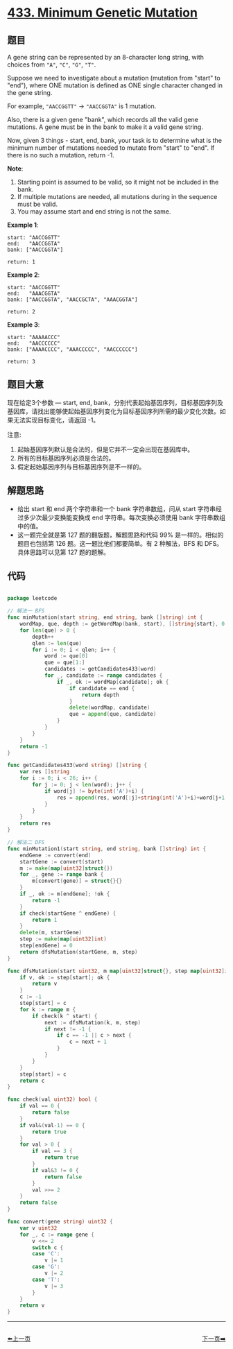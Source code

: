# [433. Minimum Genetic Mutation](https://leetcode.com/problems/minimum-genetic-mutation/)


## 题目

A gene string can be represented by an 8-character long string, with choices from `"A"`, `"C"`, `"G"`, `"T"`.

Suppose we need to investigate about a mutation (mutation from "start" to "end"), where ONE mutation is defined as ONE single character changed in the gene string.

For example, `"AACCGGTT"` -> `"AACCGGTA"` is 1 mutation.

Also, there is a given gene "bank", which records all the valid gene mutations. A gene must be in the bank to make it a valid gene string.

Now, given 3 things - start, end, bank, your task is to determine what is the minimum number of mutations needed to mutate from "start" to "end". If there is no such a mutation, return -1.

**Note**:

1. Starting point is assumed to be valid, so it might not be included in the bank.
2. If multiple mutations are needed, all mutations during in the sequence must be valid.
3. You may assume start and end string is not the same.

**Example 1**:

    start: "AACCGGTT"
    end:   "AACCGGTA"
    bank: ["AACCGGTA"]
    
    return: 1

**Example 2**:

    start: "AACCGGTT"
    end:   "AAACGGTA"
    bank: ["AACCGGTA", "AACCGCTA", "AAACGGTA"]
    
    return: 2

**Example 3**:

    start: "AAAAACCC"
    end:   "AACCCCCC"
    bank: ["AAAACCCC", "AAACCCCC", "AACCCCCC"]
    
    return: 3


## 题目大意

现在给定3个参数 — start, end, bank，分别代表起始基因序列，目标基因序列及基因库，请找出能够使起始基因序列变化为目标基因序列所需的最少变化次数。如果无法实现目标变化，请返回 -1。

注意:

1. 起始基因序列默认是合法的，但是它并不一定会出现在基因库中。
2. 所有的目标基因序列必须是合法的。
3. 假定起始基因序列与目标基因序列是不一样的。


## 解题思路


- 给出 start 和 end 两个字符串和一个 bank 字符串数组，问从 start 字符串经过多少次最少变换能变换成 end 字符串。每次变换必须使用 bank 字符串数组中的值。
- 这一题完全就是第 127 题的翻版题，解题思路和代码 99% 是一样的。相似的题目也包括第 126 题。这一题比他们都要简单。有 2 种解法，BFS 和 DFS。具体思路可以见第 127 题的题解。



## 代码

```go

package leetcode

// 解法一 BFS
func minMutation(start string, end string, bank []string) int {
	wordMap, que, depth := getWordMap(bank, start), []string{start}, 0
	for len(que) > 0 {
		depth++
		qlen := len(que)
		for i := 0; i < qlen; i++ {
			word := que[0]
			que = que[1:]
			candidates := getCandidates433(word)
			for _, candidate := range candidates {
				if _, ok := wordMap[candidate]; ok {
					if candidate == end {
						return depth
					}
					delete(wordMap, candidate)
					que = append(que, candidate)
				}
			}
		}
	}
	return -1
}

func getCandidates433(word string) []string {
	var res []string
	for i := 0; i < 26; i++ {
		for j := 0; j < len(word); j++ {
			if word[j] != byte(int('A')+i) {
				res = append(res, word[:j]+string(int('A')+i)+word[j+1:])
			}
		}
	}
	return res
}

// 解法二 DFS
func minMutation1(start string, end string, bank []string) int {
	endGene := convert(end)
	startGene := convert(start)
	m := make(map[uint32]struct{})
	for _, gene := range bank {
		m[convert(gene)] = struct{}{}
	}
	if _, ok := m[endGene]; !ok {
		return -1
	}
	if check(startGene ^ endGene) {
		return 1
	}
	delete(m, startGene)
	step := make(map[uint32]int)
	step[endGene] = 0
	return dfsMutation(startGene, m, step)
}

func dfsMutation(start uint32, m map[uint32]struct{}, step map[uint32]int) int {
	if v, ok := step[start]; ok {
		return v
	}
	c := -1
	step[start] = c
	for k := range m {
		if check(k ^ start) {
			next := dfsMutation(k, m, step)
			if next != -1 {
				if c == -1 || c > next {
					c = next + 1
				}
			}
		}
	}
	step[start] = c
	return c
}

func check(val uint32) bool {
	if val == 0 {
		return false
	}
	if val&(val-1) == 0 {
		return true
	}
	for val > 0 {
		if val == 3 {
			return true
		}
		if val&3 != 0 {
			return false
		}
		val >>= 2
	}
	return false
}

func convert(gene string) uint32 {
	var v uint32
	for _, c := range gene {
		v <<= 2
		switch c {
		case 'C':
			v |= 1
		case 'G':
			v |= 2
		case 'T':
			v |= 3
		}
	}
	return v
}

```


----------------------------------------------
<div style="display: flex;justify-content: space-between;align-items: center;">
<p><a href="https://books.halfrost.com/leetcode/ChapterFour/0400~0499/0429.N-ary-Tree-Level-Order-Traversal/">⬅️上一页</a></p>
<p><a href="https://books.halfrost.com/leetcode/ChapterFour/0400~0499/0435.Non-overlapping-Intervals/">下一页➡️</a></p>
</div>

